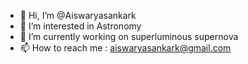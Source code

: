 - 👋 Hi, I’m @Aiswaryasankark
- 👀 I’m interested in Astronomy
- 🌱 I’m currently working on superluminous supernova
- 📫 How to reach me : aiswaryasankark@gmail.com



<!---
Aiswaryasankark/Aiswaryasankark is a ✨ special ✨ repository because its `README.md` (this file) appears on your GitHub profile.
You can click the Preview link to take a look at your changes.
--->
